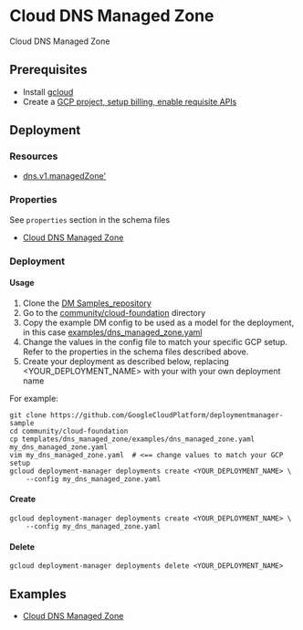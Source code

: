 # Cloud DNS Managed Zone

Cloud DNS Managed Zone

## Prerequisites

- Install [gcloud](https://cloud.google.com/sdk)
- Create a [GCP project, setup billing, enable requisite APIs](../project/README.md)

## Deployment

### Resources

- [dns.v1.managedZone'](https://cloud.google.com/dns/docs/)

### Properties

See `properties` section in the schema files

-  [Cloud DNS Managed Zone](dns_managed_zone.py.schema)


### Deployment

#### Usage

1. Clone the [DM Samples_repository](https://github.com/GoogleCloudPlatform/deploymentmanager-sample)
2. Go to the [community/cloud-foundation](community/cloud-foundation) directory
3. Copy the example DM config to be used as a model for the deployment, in this case [examples/dns_managed_zone.yaml](examples/dns_managed_zone.yaml)
4. Change the values in the config file to match your specific GCP setup.
   Refer to the properties in the schema files described above.
5. Create your deployment as described below, replacing <YOUR_DEPLOYMENT_NAME>
   with your with your own deployment name


For example:

```
git clone https://github.com/GoogleCloudPlatform/deploymentmanager-sample
cd community/cloud-foundation
cp templates/dns_managed_zone/examples/dns_managed_zone.yaml my_dns_managed_zone.yaml
vim my_dns_managed_zone.yaml  # <== change values to match your GCP setup
gcloud deployment-manager deployments create <YOUR_DEPLOYMENT_NAME> \
    --config my_dns_managed_zone.yaml
```

#### Create

```
gcloud deployment-manager deployments create <YOUR_DEPLOYMENT_NAME> \
    --config my_dns_managed_zone.yaml
```


#### Delete

```
gcloud deployment-manager deployments delete <YOUR_DEPLOYMENT_NAME>
```


## Examples

- [Cloud DNS Managed Zone](examples/dns_managed_zone.yaml)

